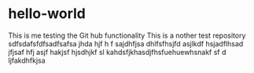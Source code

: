 # hello-world

This is me testing the Git hub functionality 
This is a nother test repository sdfsdafsfdfsadfsafsa jhda hjf h f
sajdhfjsa dhlfsfhsjfd asjlkdf hsjadflhsad jfjsaf 
hfj asjf hakjsf hjsdhjkf sl
kahdsfjkhasdjfhsfuehuewhsnakf sf d
ljfakdhfkjsa 
